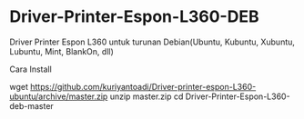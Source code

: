 # Driver-Printer-Espon-L360-DEB
Driver Printer Espon L360 untuk turunan Debian(Ubuntu, Kubuntu, Xubuntu, Lubuntu, Mint, BlankOn, dll)


Cara Install

wget https://github.com/kuriyantoadi/Driver-printer-espon-L360-ubuntu/archive/master.zip
unzip master.zip
cd Driver-Printer-Espon-L360-deb-master
